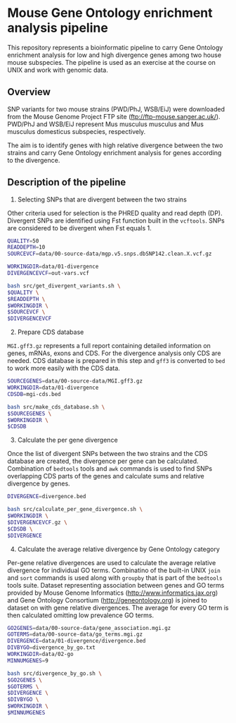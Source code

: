 # Mouse Gene Ontology enrichment analysis pipeline

This repository represents a bioinformatic pipeline to carry Gene Ontology enrichment analysis for low and high divergence genes among two house mouse subspecies. The pipeline is used as an exercise at the course on UNIX and work with genomic data.

## Overview

SNP variants for two mouse strains (PWD/PhJ, WSB/EiJ) were downloaded from the Mouse Genome Project FTP site (ftp://ftp-mouse.sanger.ac.uk/). PWD/PhJ and WSB/EiJ represent Mus musculus musculus and Mus musculus domesticus subspecies, respectively.

The aim is to identify genes with high relative divergence between the two strains and carry Gene Ontology enrichment analysis for genes according to the divergence.

## Description of the pipeline

1. Selecting SNPs that are divergent between the two strains

Other criteria used for selection is the PHRED quality and read depth (DP). Divergent SNPs are identified using Fst function built in the `vcftools`. SNPs are considered to be divergent when Fst equals 1.

```bash
QUALITY=50
READDEPTH=10
SOURCEVCF=data/00-source-data/mgp.v5.snps.dbSNP142.clean.X.vcf.gz

WORKINGDIR=data/01-divergence
DIVERGENCEVCF=out-vars.vcf

bash src/get_divergent_variants.sh \
$QUALITY \
$READDEPTH \
$WORKINGDIR \
$SOURCEVCF \
$DIVERGENCEVCF
```

2. Prepare CDS database

`MGI.gff3.gz` represents a full report containing detailed information on genes, mRNAs, exons and CDS. For the divergence analysis only CDS are needed. CDS database is prepared in this step and `gff3` is converted to `bed` to work more easily with the CDS data.

```bash
SOURCEGENES=data/00-source-data/MGI.gff3.gz
WORKINGDIR=data/01-divergence
CDSDB=mgi-cds.bed

bash src/make_cds_database.sh \
$SOURCEGENES \
$WORKINGDIR \
$CDSDB
```

3. Calculate the per gene divergence

Once the list of divergent SNPs between the two strains and the CDS database are created, the divergence per gene can be calculated. Combination of `bedtools` tools and `awk` commands is used to find SNPs overlapping CDS parts of the genes and calculate sums and relative divergence by genes.

```bash
DIVERGENCE=divergence.bed

bash src/calculate_per_gene_divergence.sh \
$WORKINGDIR \
$DIVERGENCEVCF.gz \
$CDSDB \
$DIVERGENCE
```

4. Calculate the average relative divergence by Gene Ontology category

Per-gene relative divergences are used to calculate the average relative divergence for individual GO terms. Combinatino of the built-in UNIX `join` and `sort` commands is used along with `groupby` that is part of the `bedtools` tools suite. Dataset representing association between genes and GO terms provided by Mouse Genome Informatics (http://www.informatics.jax.org) and Gene Ontology Consortium (http://geneontology.org) is joined to dataset on with gene relative divergences. The average for every GO term is then calculated omitting low prevalence GO terms.

```bash
GO2GENES=data/00-source-data/gene_association.mgi.gz
GOTERMS=data/00-source-data/go_terms.mgi.gz
DIVERGENCE=data/01-divergence/divergence.bed
DIVBYGO=divergence_by_go.txt
WORKINGDIR=data/02-go
MINNUMGENES=9

bash src/divergence_by_go.sh \
$GO2GENES \
$GOTERMS \
$DIVERGENCE \
$DIVBYGO \
$WORKINGDIR \
$MINNUMGENES
```